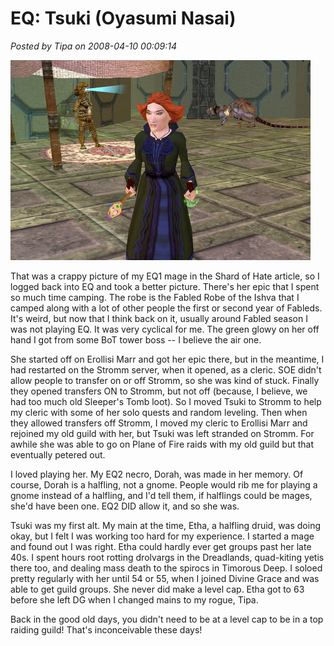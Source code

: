 # EQ: Tsuki (Oyasumi Nasai)

*Posted by Tipa on 2008-04-10 00:09:14*

![eqgame-2008-04-09-20-11-01-28.jpg](../../../uploads/2008/04/eqgame-2008-04-09-20-11-01-28.jpg)

That was a crappy picture of my EQ1 mage in the Shard of Hate article, so I logged back into EQ and took a better picture. There's her epic that I spent so much time camping. The robe is the Fabled Robe of the Ishva that I camped along with a lot of other people the first or second year of Fableds. It's weird, but now that I think back on it, usually around Fabled season I was not playing EQ. It was very cyclical for me. The green glowy on her off hand I got from some BoT tower boss -- I believe the air one.

She started off on Erollisi Marr and got her epic there, but in the meantime, I had restarted on the Stromm server, when it opened, as a cleric. SOE didn't allow people to transfer on or off Stromm, so she was kind of stuck. Finally they opened transfers ON to Stromm, but not off (because, I believe, we had too much old Sleeper's Tomb loot). So I moved Tsuki to Stromm to help my cleric with some of her solo quests and random leveling. Then when they allowed transfers off Stromm, I moved my cleric to Erollisi Marr and rejoined my old guild with her, but Tsuki was left stranded on Stromm. For awhile she was able to go on Plane of Fire raids with my old guild but that eventually petered out.

I loved playing her. My EQ2 necro, Dorah, was made in her memory. Of course, Dorah is a halfling, not a gnome. People would rib me for playing a gnome instead of a halfling, and I'd tell them, if halflings could be mages, she'd have been one. EQ2 DID allow it, and so she was.

Tsuki was my first alt. My main at the time, Etha, a halfling druid, was doing okay, but I felt I was working too hard for my experience. I started a mage and found out I was right. Etha could hardly ever get groups past her late 40s. I spent hours root rotting drolvargs in the Dreadlands, quad-kiting yetis there too, and dealing mass death to the spirocs in Timorous Deep. I soloed pretty regularly with her until 54 or 55, when I joined Divine Grace and was able to get guild groups. She never did make a level cap. Etha got to 63 before she left DG when I changed mains to my rogue, Tipa.

Back in the good old days, you didn't need to be at a level cap to be in a top raiding guild! That's inconceivable these days!

